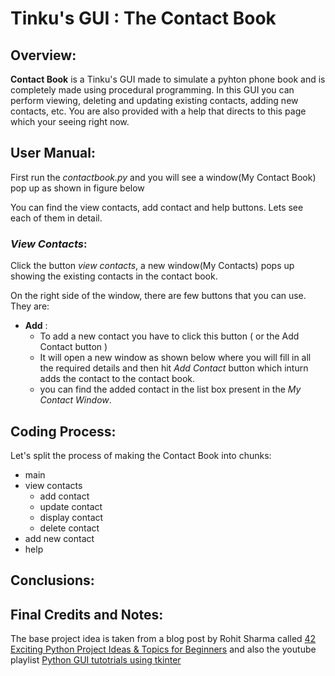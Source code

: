 # Tinku's GUI : The Contact Book

## Overview:
**Contact Book** is a Tinku's GUI made to simulate a pyhton phone book and is completely made using procedural programming. In this GUI you can perform viewing, deleting and updating existing contacts, adding new contacts, etc. You are also provided with a help that directs to this page which your seeing right now.

## User Manual:
First run the *contactbook.py* and you will see a window(My Contact Book) pop up as shown in figure below

You can find the view contacts, add contact and help buttons. Lets see each of them in detail.
### **_View Contacts_**:
Click the button *view contacts*, a new window(My Contacts) pops up showing the existing contacts in the contact book.

On the right side of the window, there are few buttons that you can use. They are:   
- **Add** :  
  - To add a new contact you have to click this button ( or the Add Contact button )
  - It will open a new window as shown below where you will fill in all the required details and then hit *Add Contact* button which inturn adds the contact to the contact book.
  - you can find the added contact in the list box present in the *My Contact Window*.






## Coding Process:
Let's split the process of making the Contact Book into chunks:
- main 
- view contacts
  - add contact
  - update contact
  - display contact
  - delete contact
- add new contact
- help


## Conclusions:

## Final Credits and Notes:
The base project idea is taken from a blog post by Rohit Sharma called [42 Exciting Python Project Ideas & Topics for Beginners]( https://www.upgrad.com/blog/python-projects-ideas-topics-beginners/) and also the youtube playlist [Python GUI tutotrials using tkinter]( https://www.youtube.com/playlist?list=PLjC8JXsSUrri0XWbCGffJ5to1P40hebu2)
